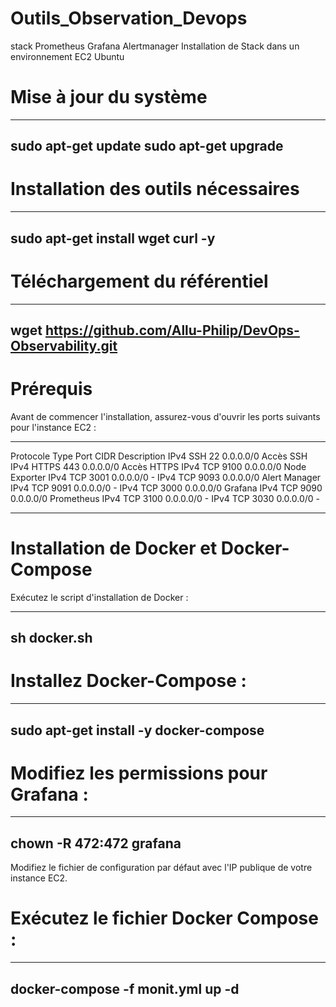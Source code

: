 # Outils_Observation_Devops
stack Prometheus Grafana Alertmanager
Installation de Stack dans un environnement EC2 Ubuntu
# Mise à jour du système

 ----------------------------------------------------
 
sudo apt-get update
sudo apt-get upgrade
----------------------------------------------------
# Installation des outils nécessaires

 ----------------------------------------------------
 
sudo apt-get install wget curl -y
----------------------------------------------------
# Téléchargement du référentiel

 ----------------------------------------------------
 
wget https://github.com/Allu-Philip/DevOps-Observability.git
----------------------------------------------------
# Prérequis
Avant de commencer l'installation, assurez-vous d'ouvrir les ports suivants pour l'instance EC2 :

----------------------------------------------------

Protocole	Type	Port	CIDR	Description
IPv4	SSH	22	0.0.0.0/0	Accès SSH
IPv4	HTTPS	443	0.0.0.0/0	Accès HTTPS
IPv4	TCP	9100	0.0.0.0/0	Node Exporter
IPv4	TCP	3001	0.0.0.0/0	-
IPv4	TCP	9093	0.0.0.0/0	Alert Manager
IPv4	TCP	9091	0.0.0.0/0	-
IPv4	TCP	3000	0.0.0.0/0	Grafana
IPv4	TCP	9090	0.0.0.0/0	Prometheus
IPv4	TCP	3100	0.0.0.0/0	-
IPv4	TCP	3030	0.0.0.0/0	-

----------------------------------------------------
# Installation de Docker et Docker-Compose
Exécutez le script d'installation de Docker :

 ----------------------------------------------------
 
sh docker.sh
----------------------------------------------------
# Installez Docker-Compose :

----------------------------------------------------

sudo apt-get install -y docker-compose
----------------------------------------------------
# Modifiez les permissions pour Grafana :

 ----------------------------------------------------
chown -R 472:472 grafana
----------------------------------------------------
Modifiez le fichier de configuration par défaut avec l'IP publique de votre instance EC2.

# Exécutez le fichier Docker Compose :

 ----------------------------------------------------
 
docker-compose -f monit.yml up -d
----------------------------------------------------
